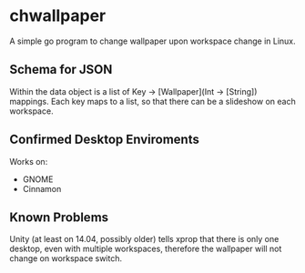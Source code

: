 chwallpaper
===========

A simple go program to change wallpaper upon workspace change in Linux.


Schema for JSON
--------------------

Within the data object is a list of Key -> [Wallpaper]\(Int -> [String]) mappings. Each key maps to a list, so that there can be a slideshow on each workspace.

Confirmed Desktop Enviroments
-------------------------------
Works on:
- GNOME
- Cinnamon

Known Problems
-------------------
Unity (at least on 14.04, possibly older) tells xprop that there is only one desktop, even with multiple workspaces, therefore the wallpaper will not change on workspace switch.
